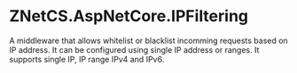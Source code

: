 # ZNetCS.AspNetCore.IPFiltering
A middleware that allows whitelist or blacklist incomming requests based on IP address. It can be configured using single IP address or ranges. It supports single IP, IP range IPv4 and IPv6.
